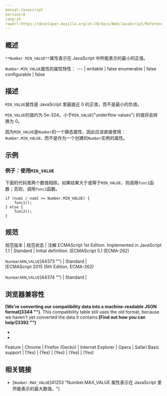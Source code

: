 ```yaml
---
manual:Javascript
version:0
lang:zh
rawUrl:https://developer.mozilla.org/zh-CN/docs/Web/JavaScript/Reference/Global_Objects/Number/MIN_VALUE
---
```






## 概述<a name="Summary"></a>


`**Number.MIN_VALUE**`属性表示在 JavaScript 中所能表示的最小的正值。


`Number.MIN_VALUE`属性的属性特性： 
 ---  | 
writable | false 
enumerable | false 
configurable | false 


## 描述<a name="Description"></a>


`MIN_VALUE`属性是 JavaScript 里最接近 0 的正值，而不是最小的负值。



`MIN_VALUE`的值约为 5e-324。小于`MIN_VALUE`(&quot;underflow values&quot;) 的值将会转换为 0。



因为`MIN_VALUE`是`Number`的一个静态属性，因此应该直接使用：`Number.MIN_VALUE，`而不是作为一个创建的`Number`实例的属性。


## 示例<a name="Examples"></a>

### 例子：使用`MIN_VALUE`<a name="Example:_Using_MIN_VALUE"></a>


下面的代码里两个数值相除。如果结果大于或等于`MIN_VALUE`，则调用`func1`函数；否则，调用`func2`函数。


```
if (num1 / num2 >= Number.MIN_VALUE) {
    func1();
} else {
    func2();
}
```

## 规范<a name="规范"></a>

规范版本 | 规范状态 | 注解 
ECMAScript 1st Edition. Implemented in JavaScript 1.1 | Standard | Initial definition. 
[ECMAScript 5.1 (ECMA-262)<br></br><small>Number.MIN_VALUE</small>]44373 "") | Standard |  
[ECMAScript 2015 (6th Edition, ECMA-262)<br></br><small>Number.MIN_VALUE</small>]44374 "") | Standard |  


## 浏览器兼容性<a name="浏览器兼容性"></a>


**[We&#39;re converting our compatibility data into a machine-readable JSON format]3344 "")**. This compatibility table still uses the old format, because we haven&#39;t yet converted the data it contains.**[Find out how you can help!]3392 "")**


* 
* 

Feature | Chrome | Firefox (Gecko) | Internet Explorer | Opera | Safari 
Basic support | (Yes) | (Yes) | (Yes) | (Yes) | (Yes) 




## 相关链接<a name="See_also"></a>

* [`Number.MAX_VALUE`]41253 "Number.MAX_VALUE 属性表示在 JavaScript 里所能表示的最大数值。")



